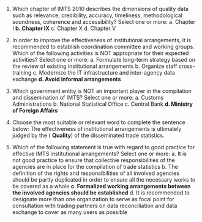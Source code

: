 1. Which chapter of IMTS 2010 describes the dimensions of quality data such as relevance, credibility, accuracy, timeliness, methodological soundness, coherence and accessibility?
Select one or more:
a. Chapter I
**b. Chapter IX**
c. Chapter X
d. Chapter V


2. In order to improve the effectiveness of institutional arrangements, it is recommended to establish coordination committee and working groups. Which of the following activities is NOT appropriate for their expected activities?
Select one or more:
a. Formulate long-term strategy based on the review of existing institutional arrangements
b. Organize staff cross-training
c. Modernize the IT infrastructure and inter-agency data exchange
**d. Avoid informal arrangements**


3. Which government entity is NOT an important player in the compilation and dissemination of IMTS?
Select one or more:
a. Customs Administrations
b. National Statistical Office
c. Central Bank
**d. Ministry of Foreign Affairs**



4. Choose the most suitable or relevant word to complete the sentence below: The effectiveness of institutional arrangements is ultimately judged by the ( **Quality**) of the disseminated trade statistics.


5. Which of the following statement is true with regard to good practice for effective IMTS institutional arrangements?
Select one or more:
a. It is not good practice to ensure that collective responsibilities of the agencies are in place for the compilation of trade statistics
b. The definition of the rights and responsibilities of all involved agencies should be partly duplicated in order to ensure all the necessary works to be covered as a whole
**c. Formalized working arrangements between the involved agencies should be established**
d. It is recommended to designate more than one organization to serve as focal point for consultation with trading partners on data reconciliation and data exchange to cover as many users as possible



